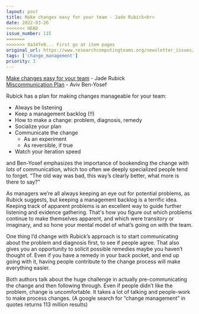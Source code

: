```yaml
---
layout: post
title: Make changes easy for your team - Jade Rubick<br>
date: 2022-03-26
<<<<<<< HEAD
issue_number: 115
=======
>>>>>>> 0a34fe0... First go at item pages
original_url: https://www.researchcomputingteams.org/newsletter_issues/0115
tags: ['change_management']
priority: 3
---
```


<!-- markdownlint-disable MD033 -->
<!-- markdownlint-disable MD041 -->
<!-- markdownlint-disable MD049 -->

[Make changes easy for your team](https://www.rubick.com/make-changes-easy/) - Jade Rubick<br>
[Miscommunication Plan](https://avivbenyosef.com/miscommunication-plan/) - Aviv Ben-Yosef

Rubick has a plan for making changes manageable for your team:

- Always be listening
- Keep a management backlog (!!)
- How to make a change: problem, diagnosis, remedy
- Socialize your plan
- Communicate the change
  - As an experiment
  - As reversible, if true
- Watch your iteration speed

and Ben-Yosef emphasizes the importance of bookending the change with *lots* of communication, which too often we deeply specialized people tend to forget.  “The old way was bad, this way’s clearly better, what more is there to say?”

As managers we’re all always keeping an eye out for potential problems, as Rubick suggests, but keeping a management backlog is a terrific idea.  Keeping track of apparent problems is an excellent way to guide further listening and evidence gathering.  That's how you figure out which problems continue to make themselves apparent, and which were transitory or imaginary, and so hone your mental model of what’s going on with the team.

One thing I’d change with Rubick’s approach is to start communicating about the problem and diagnosis first, to see if people agree.  That also gives you an opportunity to solicit possible remedies maybe you haven’t thought of.  Even if you have a remedy in your back pocket, and end up going with it, having people contribute to the change process will make everything easier.

Both authors talk about the huge challenge in actually pre-communicating the change and then following through.  Even if people didn’t like the problem, change is uncomfortable.  It takes a lot of talking and people-work to make process changes.  (A google search for “change management” in quotes returns 113 million results)